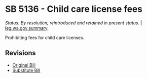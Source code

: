 # SB 5136 - Child care license fees
*Status: By resolution, reintroduced and retained in present status.* | [leg.wa.gov summary](https://app.leg.wa.gov/billsummary?BillNumber=5136&Year=2021)

Prohibiting fees for child care licenses.

## Revisions
* [Original Bill](1/)
* [Substitute Bill](S/)